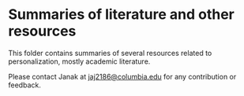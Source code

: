 # Summaries of literature and other resources  
  
This folder contains summaries of several resources related to personalization, mostly academic literature.  
  
Please contact Janak at jaj2186@columbia.edu for any contribution or feedback.